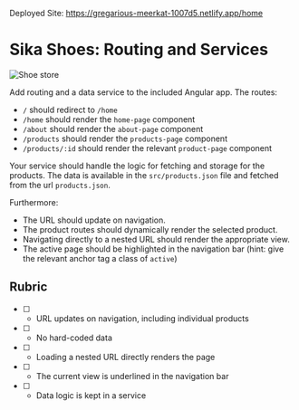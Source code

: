 Deployed Site: https://gregarious-meerkat-1007d5.netlify.app/home




# Sika Shoes: Routing and Services

![Shoe store](sika-shoes.png)

Add routing and a data service to the included Angular app. The routes:

* `/` should redirect to `/home`
* `/home` should render the `home-page` component
* `/about` should render the `about-page` component
* `/products` should render the `products-page` component
* `/products/:id` should render the relevant `product-page` component

Your service should handle the logic for fetching and storage for the products. The data is available in the `src/products.json` file and fetched from the url `products.json`.

Furthermore:

* The URL should update on navigation.
* The product routes should dynamically render the selected product.
* Navigating directly to a nested URL should render the appropriate view.
* The active page should be highlighted in the navigation bar (hint: give the relevant anchor tag a class of `active`)

## Rubric

* [ ] - URL updates on navigation, including individual products
* [ ] - No hard-coded data
* [ ] - Loading a nested URL directly renders the page
* [ ] - The current view is underlined in the navigation bar
* [ ] - Data logic is kept in a service
